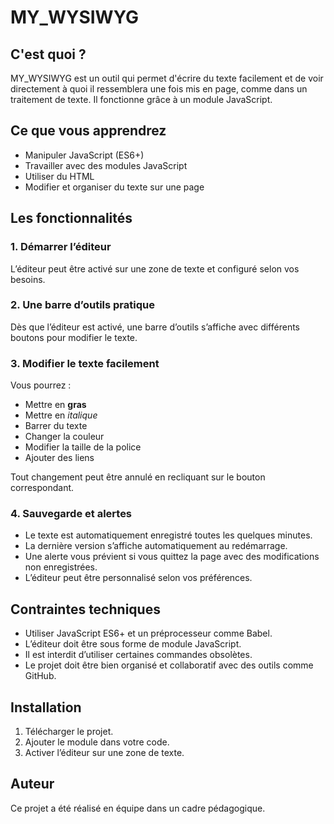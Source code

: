 # MY_WYSIWYG

## C'est quoi ?
MY_WYSIWYG est un outil qui permet d'écrire du texte facilement et de voir directement à quoi il ressemblera une fois mis en page, comme dans un traitement de texte. Il fonctionne grâce à un module JavaScript.

## Ce que vous apprendrez
- Manipuler JavaScript (ES6+)
- Travailler avec des modules JavaScript
- Utiliser du HTML
- Modifier et organiser du texte sur une page

## Les fonctionnalités
### 1. Démarrer l’éditeur
L’éditeur peut être activé sur une zone de texte et configuré selon vos besoins.

### 2. Une barre d’outils pratique
Dès que l’éditeur est activé, une barre d’outils s’affiche avec différents boutons pour modifier le texte.

### 3. Modifier le texte facilement
Vous pourrez :
- Mettre en **gras**
- Mettre en *italique*
- Barrer du texte
- Changer la couleur
- Modifier la taille de la police
- Ajouter des liens

Tout changement peut être annulé en recliquant sur le bouton correspondant.

### 4. Sauvegarde et alertes
- Le texte est automatiquement enregistré toutes les quelques minutes.
- La dernière version s’affiche automatiquement au redémarrage.
- Une alerte vous prévient si vous quittez la page avec des modifications non enregistrées.
- L’éditeur peut être personnalisé selon vos préférences.

## Contraintes techniques
- Utiliser JavaScript ES6+ et un préprocesseur comme Babel.
- L’éditeur doit être sous forme de module JavaScript.
- Il est interdit d’utiliser certaines commandes obsolètes.
- Le projet doit être bien organisé et collaboratif avec des outils comme GitHub.

## Installation
1. Télécharger le projet.
2. Ajouter le module dans votre code.
3. Activer l’éditeur sur une zone de texte.

## Auteur
Ce projet a été réalisé en équipe dans un cadre pédagogique.

